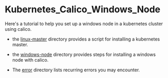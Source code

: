 # Kubernetes_Calico_Windows_Node

Here's a tutorial to help you set up a windows node in a kubernetes cluster using calico.

- the [linux-master](https://github.com/Itayon/Kubernetes_Calico_Windows_Node/linux-master) directory provides a script for installing a kubernetes master.

- the [windows-node](https://github.com/Itayon/Kubernetes_Calico_Windows_Node/windows-node) directory provides steps for installing a windows node with calico.

- The [error](https://github.com/Itayon/Kubernetes_Calico_Windows_Node/error) directory lists recurring errors you may encounter.
